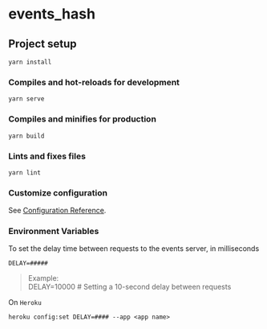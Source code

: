# events_hash

## Project setup
```
yarn install
```

### Compiles and hot-reloads for development
```
yarn serve
```

### Compiles and minifies for production
```
yarn build
```

### Lints and fixes files
```
yarn lint
```

### Customize configuration
See [Configuration Reference](https://cli.vuejs.org/config/).

### Environment Variables

To set the delay time between requests to the events server, in milliseconds
```
DELAY=#####
```

> Example:  
  DELAY=10000 # Setting a 10-second delay between requests

On `Heroku`
```
heroku config:set DELAY=#### --app <app name>
```

